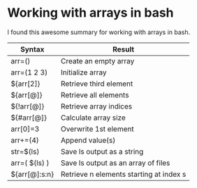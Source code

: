 # Working with arrays in bash

I found this awesome summary for working with arrays in bash. 

|Syntax |	Result  |
| ----  |  ----   |
|arr=() |	Create an empty array |
|arr=(1 2 3) |	Initialize array |
|${arr[2]} |	Retrieve third element |
|${arr[@]} |	Retrieve all elements |
|${!arr[@]} |	Retrieve array indices |
|${#arr[@]}| 	Calculate array size |
|arr[0]=3 |	Overwrite 1st element |
|arr+=(4) |	Append value(s) |
|str=$(ls)| 	Save ls output as a string |
|arr=( $(ls) )| 	Save ls output as an array of files |
|${arr[@]:s:n} |	Retrieve n elements starting at index s |
